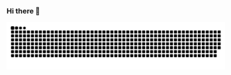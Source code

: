 ### Hi there 👋
<picture>
  <source media="(prefers-color-scheme: dark)" srcset="https://raw.githubusercontent.com/gonglexin/gonglexin/output/github-contribution-grid-snake-dark.svg">
  <source media="(prefers-color-scheme: light)" srcset="https://raw.githubusercontent.com/gonglexin/gonglexin/output/github-contribution-grid-snake.svg">
  <img alt="github contribution grid snake animation" src="https://raw.githubusercontent.com/gonglexin/gonglexin/output/github-contribution-grid-snake.svg">
</picture>

<!--
**gonglexin/gonglexin** is a ✨ _special_ ✨ repository because its `README.md` (this file) appears on your GitHub profile.

Here are some ideas to get you started:

- 🔭 I’m currently working on ...
- 🌱 I’m currently learning ...
- 👯 I’m looking to collaborate on ...
- 🤔 I’m looking for help with ...
- 💬 Ask me about ...
- 📫 How to reach me: ...
- 😄 Pronouns: ...
- ⚡ Fun fact: ...
-->
